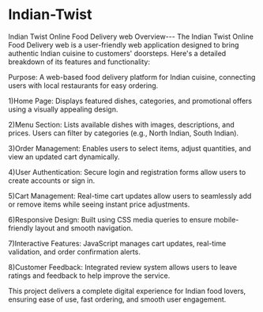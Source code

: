 # Indian-Twist
Indian Twist Online Food Delivery web Overview---
The Indian Twist Online Food Delivery web is a user-friendly web application designed to bring authentic Indian cuisine to customers' doorsteps. Here's a detailed breakdown of its features and functionality:

Purpose: A web-based food delivery platform for Indian cuisine, connecting users with local restaurants for easy ordering.

1)Home Page: Displays featured dishes, categories, and promotional offers using a visually appealing design.

2)Menu Section: Lists available dishes with images, descriptions, and prices. Users can filter by categories (e.g., North Indian, South Indian).

3)Order Management: Enables users to select items, adjust quantities, and view an updated cart dynamically.

4)User Authentication: Secure login and registration forms allow users to create accounts or sign in.

5)Cart Management: Real-time cart updates allow users to seamlessly add or remove items while seeing instant price adjustments.

6)Responsive Design: Built using CSS media queries to ensure mobile-friendly layout and smooth navigation.

7)Interactive Features: JavaScript manages cart updates, real-time validation, and order confirmation alerts.

8)Customer Feedback: Integrated review system allows users to leave ratings and feedback to help improve the service.


This project delivers a complete digital experience for Indian food lovers, ensuring ease of use, fast ordering, and smooth user engagement.
